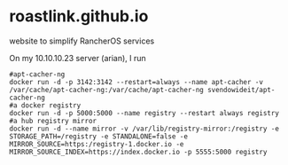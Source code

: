 # roastlink.github.io
website to simplify RancherOS services


On my 10.10.10.23 server (arian), I run

```
#apt-cacher-ng
docker run -d -p 3142:3142 --restart=always --name apt-cacher -v /var/cache/apt-cacher-ng:/var/cache/apt-cacher-ng svendowideit/apt-cacher-ng
#a docker registry
docker run -d -p 5000:5000 --name registry --restart always registry
#a hub registry mirror
docker run -d --name mirror -v /var/lib/registry-mirror:/registry -e STORAGE_PATH=/registry -e STANDALONE=false -e MIRROR_SOURCE=https:/registry-1.docker.io -e MIRROR_SOURCE_INDEX=https://index.docker.io -p 5555:5000 registry
```
